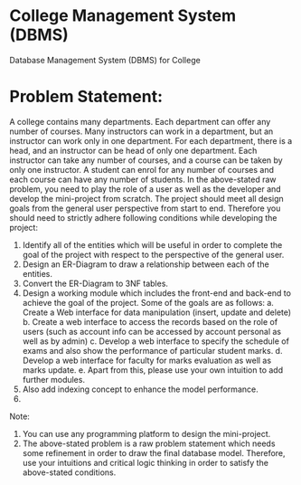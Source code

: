 # College Management System (DBMS)
Database Management System (DBMS) for College

# Problem Statement:
A college contains many departments. Each department can offer any number of courses. Many instructors can work in a department, but an instructor can work only in one department. For each department, there is a head, and an instructor can be head of only one department. Each instructor can take any number of courses, and a course can be taken by only one instructor. A student can enrol for any number of courses and each course can have any number of students.
In the above-stated raw problem, you need to play the role of a user as well as the developer and develop the mini-project from scratch. The project should meet all design goals from the general user perspective from start to end. Therefore you should need to strictly adhere following conditions while developing the project:

1. Identify all of the entities which will be useful in order to complete the goal of the project with respect to the perspective of the general user.
2. Design an ER-Diagram to draw a relationship between each of the entities.
3. Convert the ER-Diagram to 3NF tables.
4. Design a working module which includes the front-end and back-end to achieve the goal of the project. Some of the goals are as follows:
a. Create a Web interface for data manipulation (insert, update and delete)
b. Create a web interface to access the records based on the role of users (such as account info can be accessed by account personal as well as by admin)
c. Develop a web interface to specify the schedule of exams and also show the performance of particular student marks.
d. Develop a web interface for faculty for marks evaluation as well as marks update.
e. Apart from this, please use your own intuition to add further modules.
5. Also add indexing concept to enhance the model performance.
6. 
Note:
1. You can use any programming platform to design the mini-project.
2. The above-stated problem is a raw problem statement which needs some refinement in order to draw the final database model. Therefore, use your intuitions and critical logic thinking in order to satisfy the above-stated conditions.
